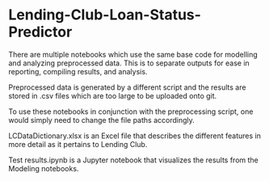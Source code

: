 # Lending-Club-Loan-Status-Predictor
There are multiple notebooks which use the same base code for modelling and analyzing preprocessed data.
This is to separate outputs for ease in reporting, compiling results, and analysis. 

Preprocessed data is generated by a different script and the results are stored in .csv files which are
too large to be uploaded onto git.

To use these notebooks in conjunction with the preprocessing script, one would simply need to change the 
file paths accordingly.

LCDataDictionary.xlsx is an Excel file that describes the different features in more detail as it pertains to Lending Club.

Test results.ipynb is a Jupyter notebook that visualizes the results from the Modeling notebooks. 
